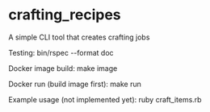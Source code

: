 # crafting_recipes
A simple CLI tool that creates crafting jobs


Testing:
    bin/rspec --format doc

Docker image build:
    make image

Docker run (build image first):
    make run

Example usage (not implemented yet):
    ruby craft_items.rb